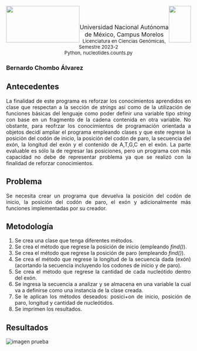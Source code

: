 <p float="left">
  <img img style="float: left;"width ="200" height="100" src="https://blogger.googleusercontent.com/img/b/R29vZ2xl/AVvXsEji0v55N5TAUIk5h0XzQKtqmlg3kpEx11_6PZqPs4juvDGyXVfcGYIRWozxTAqYACiKkBEpKABjS9Md7t8mYycBDzNC_fXUvQVE8gMw9E0Fr9DstnrFBectnz2uZWr3r_UzxNjZ771ja7l18zeVib3K7DPiHfeTCNz7MRxsAR3FGCPSLcECZod7Tcnc/s320/Logo%20UNAM%20Morelos%20letras.png"/>             
  <img img style="float: right;" width ="60" height="100" src="https://blogger.googleusercontent.com/img/b/R29vZ2xl/AVvXsEiqqbbUKBPSySIHU3QZIBXVIE0Hm02hAqzlkq7e3_xU_jRRvvvzYBRXKemheQaMYmv5hgPijN-LPMDQoqRX7dPaFSTZ-fQMe9UCbyK3nKiD7Jb__tIAWgcvrGTbZvcqDB-zo2pTp7qILY8-vr2djypOrYabQTaTXEqOzrTLrUJIUazIzPt7Upw6T0ax/s320/Logo%20LCG.png"/> 
</p>
<br>
<br>
<p align="center">  <font size="3">Universidad Nacional Autónoma de México, Campus Morelos</font> <br>
<font size="2"> Licenciatura en Ciencias Genómicas, Semestre 2023-2</font> <br>
<font size="2"> Python, nucleotides.counts.py</font> 
<p/>
<div style="text-align: justify">

### Bernardo Chombo Álvarez
## Antecedentes
La finalidad de este programa es reforzar los conocimientos aprendidos en clase que respectan a la sección de *strings* así como de la utilización de funciones básicas del lenguaje como poder definir una variable tipo *string* con base en un fragmento de la cadena contenida en otra variable. No obstante, para reofrzar los conocimientos de programación orientada a objetos decidí ampliar el programa empleando clases y que este regrese la posición del codón de inicio, la posición del codón de paro, la secuencia del exón, la longitud del exón y el contenido de A,T,G,C en el exón. 
La parte evaluable es sólo la de regresar las posiciones, pero un programa con más capacidad no debe de representar problema ya que se realizó con la finalidad de reforzar conocimientos.

## Problema
Se necesita crear un programa que devuelva la posición del codón de inicio, la posición del codón de paro, el exón y adicionalmente más funciones implementadas por su creador.

## Metodología
1. Se crea una clase que tenga diferentes métodos.
2. Se crea el método que regrese la posición de inicio (empleando *find()*).
3. Se crea el método que regrese la posición de paro (empleando *find()*).
4. Se crea el método que regrese la longitud de la secuencia dada (exón) (acortando la secuencia incluyendo los codones de inicio y de paro).
5. Se crea el método que regrese la cantidad de cada nucleótido dentro del exón.
6. Se ingresa la secuencia a analizar y se almacena en una variable la cual va a definirse como una instancia de la clase creada.
7. Se le aplican los métodos deseados: posici+on de inicio, posición de paro, longitud y cantidad de nucleótidos.
8. Se imprimen los resultados.


## Resultados
![imagen prueba](https://blogger.googleusercontent.com/img/b/R29vZ2xl/AVvXsEi6NGw_YDPqnvDx0mvpJKyKbij7P5zsnPkVTBM4BtB8RvxI2L1aVtj9MZUmbBo0-XgTBqlr_eNLXGEPTPpxH6oIA6mX8b1djqMfl9cQq89wQrXQkatVNU80WSkKcsZgtx7hgh-I91QO0dHRv6Rew9INt7Rs5IExUoKyNQl4_gkRWnbTtCYBLcaa7z9F/s433/class.nucleotides.png)

</div>